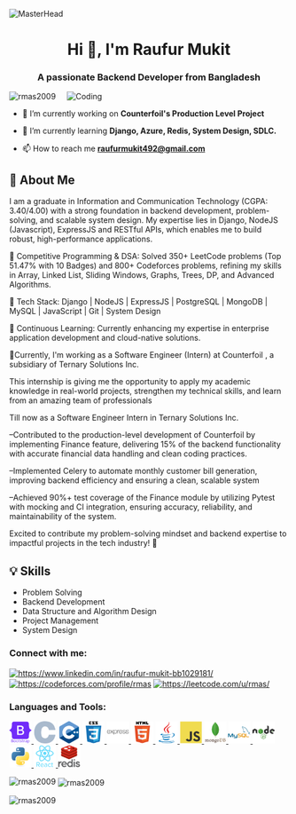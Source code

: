 ![MasterHead](https://media.licdn.com/dms/image/v2/C4D1BAQHK_XcVi1f4MQ/company-background_10000/company-background_10000/0/1607639631297/mernstack_cover?e=2147483647&v=beta&t=-457AvBNGV35uGBE4lMo4WKmuOujnJS8hdimTJP6HiM)
<h1 align="center">Hi 👋, I'm Raufur Mukit</h1>
<h3 align="center">A passionate Backend Developer from Bangladesh</h3>

<img align="right" alt="Coding" width="400" src="https://camo.githubusercontent.com/2366b34bb903c09617990fb5fff4622f3e941349e846ddb7e73df872a9d21233/68747470733a2f2f63646e2e6472696262626c652e636f6d2f75736572732f3733303730332f73637265656e73686f74732f363538313234332f6176656e746f2e676966">

<p align="left"> <img src="https://komarev.com/ghpvc/?username=rmas2009&label=Profile%20views&color=0e75b6&style=flat" alt="rmas2009" /> </p>

- 🔭 I’m currently working on **Counterfoil's Production Level Project**

- 🌱 I’m currently learning **Django, Azure, Redis, System Design, SDLC.**
  
- 📫 How to reach me **raufurmukit492@gmail.com**

 ## 🚀 About Me


I am a graduate in Information and Communication Technology (CGPA: 3.40/4.00) with a strong foundation in backend development, problem-solving, and scalable system design. My expertise lies in Django, NodeJS (Javascript), ExpressJS and RESTful APIs, which enables me to build robust, high-performance applications.

🔹 Competitive Programming & DSA: Solved 350+ LeetCode problems (Top 51.47% with 10 Badges) and 800+ Codeforces problems, refining my skills in Array, Linked List, Sliding Windows, Graphs, Trees, DP, and Advanced Algorithms.

🔹 Tech Stack: Django | NodeJS | ExpressJS | PostgreSQL | MongoDB | MySQL | JavaScript | Git | System Design

🔹 Continuous Learning: Currently enhancing my expertise in enterprise application development and cloud-native solutions.


🔹Currently, I'm working as a Software Engineer (Intern) at Counterfoil ,  a subsidiary of Ternary Solutions Inc.

This internship is giving me the opportunity to apply my academic knowledge in real-world projects, strengthen my technical skills, and learn from an amazing team of professionals

Till now as a Software Engineer Intern in Ternary Solutions Inc.

–Contributed to the production-level development of Counterfoil by implementing Finance feature, delivering 15%
of the backend functionality with accurate financial data handling and clean coding practices.

–Implemented Celery to automate monthly customer bill generation, improving backend efficiency and ensuring a
clean, scalable system

–Achieved 90%+ test coverage of the Finance module by utilizing Pytest with mocking and CI integration, ensuring
accuracy, reliability, and maintainability of the system.

Excited to contribute my problem-solving mindset and backend expertise to impactful projects in the tech industry! 🚀

## 💡 Skills
- Problem Solving
- Backend Development
- Data Structure and Algorithm Design
- Project Management
- System Design

<h3 align="left">Connect with me:</h3>
<p align="left">
<a href="https://www.linkedin.com/in/raufur-mukit-bb1029181/" target="blank"><img align="center" src="https://raw.githubusercontent.com/rahuldkjain/github-profile-readme-generator/master/src/images/icons/Social/linked-in-alt.svg" alt="https://www.linkedin.com/in/raufur-mukit-bb1029181/" height="30" width="40" /></a>
<a href="https://codeforces.com/profile/rmas" target="blank"><img align="center" src="https://raw.githubusercontent.com/rahuldkjain/github-profile-readme-generator/master/src/images/icons/Social/codeforces.svg" alt="https://codeforces.com/profile/rmas" height="30" width="40" /></a>
<a href="https://leetcode.com/u/rmas/" target="blank"><img align="center" src="https://raw.githubusercontent.com/rahuldkjain/github-profile-readme-generator/master/src/images/icons/Social/leet-code.svg" alt="https://leetcode.com/u/rmas/" height="30" width="40" /></a>
</p>

<h3 align="left">Languages and Tools:</h3>
<p align="left"> <a href="https://getbootstrap.com" target="_blank" rel="noreferrer"> <img src="https://raw.githubusercontent.com/devicons/devicon/master/icons/bootstrap/bootstrap-plain-wordmark.svg" alt="bootstrap" width="40" height="40"/> </a> <a href="https://www.cprogramming.com/" target="_blank" rel="noreferrer"> <img src="https://raw.githubusercontent.com/devicons/devicon/master/icons/c/c-original.svg" alt="c" width="40" height="40"/> </a> <a href="https://www.w3schools.com/cpp/" target="_blank" rel="noreferrer"> <img src="https://raw.githubusercontent.com/devicons/devicon/master/icons/cplusplus/cplusplus-original.svg" alt="cplusplus" width="40" height="40"/> </a> <a href="https://www.w3schools.com/css/" target="_blank" rel="noreferrer"> <img src="https://raw.githubusercontent.com/devicons/devicon/master/icons/css3/css3-original-wordmark.svg" alt="css3" width="40" height="40"/> </a> <a href="https://expressjs.com" target="_blank" rel="noreferrer"> <img src="https://raw.githubusercontent.com/devicons/devicon/master/icons/express/express-original-wordmark.svg" alt="express" width="40" height="40"/> </a> <a href="https://www.w3.org/html/" target="_blank" rel="noreferrer"> <img src="https://raw.githubusercontent.com/devicons/devicon/master/icons/html5/html5-original-wordmark.svg" alt="html5" width="40" height="40"/> </a> <a href="https://www.java.com" target="_blank" rel="noreferrer"> <img src="https://raw.githubusercontent.com/devicons/devicon/master/icons/java/java-original.svg" alt="java" width="40" height="40"/> </a> <a href="https://developer.mozilla.org/en-US/docs/Web/JavaScript" target="_blank" rel="noreferrer"> <img src="https://raw.githubusercontent.com/devicons/devicon/master/icons/javascript/javascript-original.svg" alt="javascript" width="40" height="40"/> </a> <a href="https://www.mongodb.com/" target="_blank" rel="noreferrer"> <img src="https://raw.githubusercontent.com/devicons/devicon/master/icons/mongodb/mongodb-original-wordmark.svg" alt="mongodb" width="40" height="40"/> </a> <a href="https://www.mysql.com/" target="_blank" rel="noreferrer"> <img src="https://raw.githubusercontent.com/devicons/devicon/master/icons/mysql/mysql-original-wordmark.svg" alt="mysql" width="40" height="40"/> </a> <a href="https://nodejs.org" target="_blank" rel="noreferrer"> <img src="https://raw.githubusercontent.com/devicons/devicon/master/icons/nodejs/nodejs-original-wordmark.svg" alt="nodejs" width="40" height="40"/> </a> <a href="https://www.python.org" target="_blank" rel="noreferrer"> <img src="https://raw.githubusercontent.com/devicons/devicon/master/icons/python/python-original.svg" alt="python" width="40" height="40"/> </a> <a href="https://reactjs.org/" target="_blank" rel="noreferrer"> <img src="https://raw.githubusercontent.com/devicons/devicon/master/icons/react/react-original-wordmark.svg" alt="react" width="40" height="40"/> </a> <a href="https://redis.io" target="_blank" rel="noreferrer"> <img src="https://raw.githubusercontent.com/devicons/devicon/master/icons/redis/redis-original-wordmark.svg" alt="redis" width="40" height="40"/> </a> </p>

<p><img align="left" src="https://github-readme-stats.vercel.app/api/top-langs?username=rmas2009&show_icons=true&locale=en&layout=compact" alt="rmas2009" /></p>

<p>&nbsp;<img align="center" src="https://github-readme-stats.vercel.app/api?username=rmas2009&show_icons=true&locale=en" alt="rmas2009" /></p>

<p><img align="center" src="https://github-readme-streak-stats.herokuapp.com/?user=rmas2009&" alt="rmas2009" /></p>
